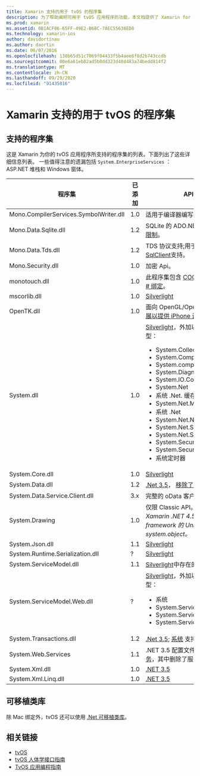```yaml
---
title: Xamarin 支持的用于 tvOS 的程序集
description: 为了帮助阐明可用于 tvOS 应用程序的功能，本文档提供了 Xamarin for tvOS 开发支持的程序集列表。
ms.prod: xamarin
ms.assetid: 0B1ACF06-65FF-49E2-B6BC-7AEC55638ED8
ms.technology: xamarin-ios
author: davidortinau
ms.author: daortin
ms.date: 06/07/2016
ms.openlocfilehash: 138b65d51c7069f04433f5b4aee6f8d2b743ccdb
ms.sourcegitcommit: 00e6a61eb82ad5b0dd323d48d483a74bedd814f2
ms.translationtype: MT
ms.contentlocale: zh-CN
ms.lasthandoff: 09/29/2020
ms.locfileid: "91435016"
---
```

# <a name="assemblies-supported-by-xamarin-for-tvos"></a>Xamarin 支持的用于 tvOS 的程序集

## <a name="supported-assemblies"></a>支持的程序集

这是 Xamarin 为你的 tvOS 应用程序所支持的程序集的列表。下面列出了这些详细信息列表。  一些值得注意的遗漏包括 `System.EnterpriseServices` ： ASP.NET 堆栈和 Windows 窗体。

|程序集|已添加|API 兼容性|
|---|---|---|
|Mono.CompilerServices.SymbolWriter.dll|1.0|适用于编译器编写器。|
|Mono.Data.Sqlite.dll|1.2|SQLite 的 ADO.NET 提供程序;请参阅 [限制](~/ios/data-cloud/system.data.md)。|
|Mono.Data.Tds.dll|1.2|TDS 协议支持;用于[system.web](~/ios/data-cloud/system.data.md)中的[SqlClient](xref:System.Data.SqlClient)支持。|
|Mono.Security.dll|1.0|加密 Api。|
|monotouch.dll|1.0|此程序集包含 [COCOATOUCH API 的 c # 绑定](/dotnet/api/?view=xamarinios-10.8)。|
|mscorlib.dll|1.0|[Silverlight](/previous-versions/windows/silverlight/dotnet-windows-silverlight/cc838194(v=vs.95))|
|OpenTK.dll|1.0|面向 OpenGL/OpenAL 对象的 Api， [扩展以提供 iPhone 设备支持](xref:OpenGLES)。|
|System.dll|1.0|[Silverlight](/previous-versions/windows/silverlight/dotnet-windows-silverlight/cc838194(v=vs.95))，外加以下命名空间中的类型： <ul><li>System.Collections.Specialized</li> <li>System.ComponentModel</li> <li>System.componentmodel</li> <li>System.Diagnostics</li> <li>System.IO.Compression</li> <li>System.Net</li> <li>系统 .Net. 缓存</li> <li>System.Net.Mail</li> <li>系统 .Net</li> <li>System.Net.NetworkInformation</li> <li>System.Net.Security</li> <li>System.Net.Sockets</li> <li>System.Security.Authentication</li> <li>System.Security.Cryptography</li> <li>系统定时器</li></ul>|
|System.Core.dll|1.0|[Silverlight](/previous-versions/windows/silverlight/dotnet-windows-silverlight/cc838194(v=vs.95))|
|System.Data.dll|1.2|[.Net 3.5](/previous-versions/ms229335(v=vs.100))， [移除了某些功能](~/ios/data-cloud/system.data.md)。|
|System.Data.Service.Client.dll|3.x|完整的 oData 客户端。|
|System.Drawing|1.0|仅限 Classic API。<br />_Xamarin .NET 4.5 或 Mobile framework 的 Unified API 不支持 system.object。_|
|System.Json.dll|1.1|[Silverlight](/previous-versions/windows/silverlight/dotnet-windows-silverlight/cc838194(v=vs.95))|
|System.Runtime.Serialization.dll|?|[Silverlight](/previous-versions/windows/silverlight/dotnet-windows-silverlight/cc838194(v=vs.95))|
|System.ServiceModel.dll|1.1|[Silverlight](/previous-versions/windows/silverlight/dotnet-windows-silverlight/cc838194(v=vs.95))中存在的[WCF](../../../cross-platform/data-cloud/web-services/index.md)堆栈|
|System.ServiceModel.Web.dll|?|[Silverlight](/previous-versions/windows/silverlight/dotnet-windows-silverlight/cc838194(v=vs.95))，外加以下命名空间中的类型： <ul><li>系统</li><li>System.ServiceModel.Channels</li><li>System.ServiceModel.Description</li><li>System.ServiceModel.Web</li></ul>|
|System.Transactions.dll|1.2|[.Net 3.5](/previous-versions/ms229335(v=vs.100)); [系统](../../data-cloud/system.data.md) 支持的一部分。|
|System.Web.Services|1.1|.NET 3.5 配置文件中的[基本 Web 服务](../../../cross-platform/data-cloud/web-services/index.md)，其中删除了服务器功能。|
|System.Xml.dll|1.0|[.NET 3.5](/previous-versions/ms229335(v=vs.100))|
|System.Xml.Linq.dll|1.0|[.NET 3.5](/previous-versions/ms229335(v=vs.100))|

<a name="Summary"></a>

## <a name="portable-class-libraries"></a>可移植类库

除 Mac 绑定外，tvOS 还可以使用 [.Net 可移植类库](~/cross-platform/app-fundamentals/pcl.md)。

## <a name="related-links"></a>相关链接

- [tvOS](https://developer.apple.com/tvos/)
- [tvOS 人体学接口指南](https://developer.apple.com/tvos/human-interface-guidelines/)
- [TvOS 应用编程指南](https://developer.apple.com/library/prerelease/tvos/documentation/General/Conceptual/AppleTV_PG/)